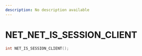 ```yaml
---
description: No description available 
---
```


# NET\_NET_IS_SESSION_CLIENT

```cpp
int NET_IS_SESSION_CLIENT();
```
